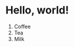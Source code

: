 
  <body>
    <h1>Hello, world!</h1>
  <ol>
  <li>Coffee</li>
  <li>Tea</li>
  <li>Milk</li>
</ol>
  
  </body>

